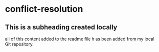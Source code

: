 # conflict-resolution

## This is a subheading created locally
all of this content added to the readme file h as been added from my local Git repository.